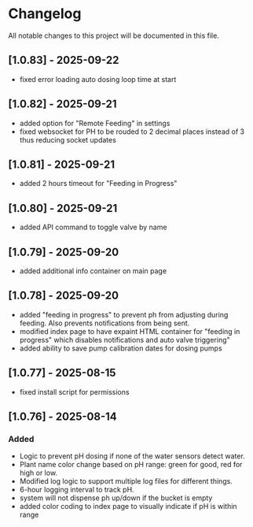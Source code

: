 # Changelog

All notable changes to this project will be documented in this file.

## [1.0.83] - 2025-09-22
- fixed error loading auto dosing loop time at start

## [1.0.82] - 2025-09-21
- added option for "Remote Feeding" in settings
- fixed websocket for PH to be rouded to 2 decimal places instead of 3 thus reducing socket updates

## [1.0.81] - 2025-09-21
- added 2 hours timeout for "Feeding in Progress"

## [1.0.80] - 2025-09-21
- added API command to toggle valve by name

## [1.0.79] - 2025-09-20
- added additional info container on main page

## [1.0.78] - 2025-09-20
- added "feeding in progress" to prevent ph from adjusting during feeding. Also prevents notifications from being sent.
- modified index page to have expaint HTML container for "feeding in progress" which disables notifications and auto valve triggering"
- added ability to save pump calibration dates for dosing pumps

## [1.0.77] - 2025-08-15
- fixed install script for permissions

## [1.0.76] - 2025-08-14

### Added
- Logic to prevent pH dosing if none of the water sensors detect water.
- Plant name color change based on pH range: green for good, red for high or low.
- Modified log logic to support multiple log files for different things.
- 6-hour logging interval to track pH.
- system will not dispense ph up/down if the bucket is empty
- added color coding to index page to visually indicate if pH is within range
